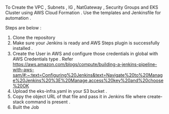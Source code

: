 To Create the VPC , Subnets , IG , NatGateway , Security Groups and EKS Cluster using AWS Cloud Formation . Use the templates and Jenkinsfile for automation .

Steps are below : 
1. Clone the repository 
2. Make sure your Jenkins is ready and AWS Steps plugin is successfully installed .
3. Create the User in AWS and configure those credentials in global with AWS Credentials type . Refer https://aws.amazon.com/blogs/compute/building-a-jenkins-pipeline-with-aws-sam/#:~:text=Configuring%20Jenkins&text=Navigate%20to%20Manage%20Jenkins%20%3E%20Manage,access%20key%20and%20choose%20OK
4. Upload the eks-infra.yaml in your S3 bucket .
5. Copy the object URL of that file and pass it in Jenkins file where create-stack command is present .
6. Built the Job

